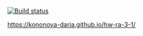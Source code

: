 [![Build status](https://ci.appveyor.com/api/projects/status/m8qhm9dxtftca2g0?svg=true)](https://ci.appveyor.com/project/kononova-daria/hw-ra-3-1)

https://kononova-daria.github.io/hw-ra-3-1/